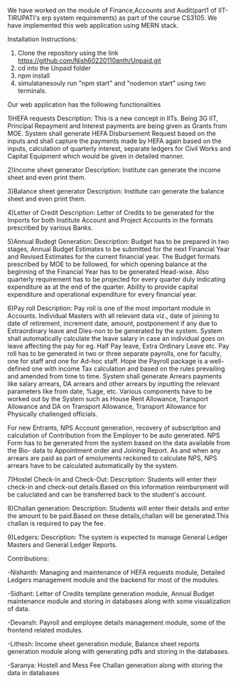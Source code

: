 We have worked on the module of Finance,Accounts and Audit(part1 of IIT-TIRUPATI's erp system requirements) as part of the course CS3105.
We have implemented this web application using MERN stack.

Installation Instructions:
1) Clone the repository using the link https://github.com/Nish60220110anth/Unpaid.git
2) cd into the Unpaid folder
3) npm install
4) simulatanesouly run "npm start" and "nodemon start" using two terminals. 



Our web application has the following functionalities

1)HEFA requests
Description:
This is a new concept in IITs. Being 3G IIT, Principal Repayment and Interest
payments are being given as Grants from MOE. System shall generate HEFA
Disbursement Request based on the inputs and shall capture the payments
made by HEFA again based on the inputs, calculation of quarterly interest,
separate ledgers for Civil Works and Capital Equipment which would be given
in detailed manner.

2)Income sheet generator
Description:
Institute can generate the income sheet and even print them.

3)Balance sheet generator
Description:
Institute can generate the balance sheet and even print them.

4)Letter of Credit
Description:
Letter of Credits to be generated for the Imports for both Institute Account and
Project Accounts in the formats prescribed by various Banks.

5)Annual Budegt Generation:
Description:
Budget has to be prepared in two stages, Annual Budget Estimates to be
submitted for the next Financial Year and Revised Estimates for the current
financial year. The Budget formats prescribed by MOE to be followed, for
which opening balance at the beginning of the Financial Year has to be
generated Head-wise. Also quarterly requirement has to be projected for every
quarter duly indicating expenditure as at the end of the quarter. Ability to
provide capital expenditure and operational expenditure for every financial
year.

6)Pay roll
Description:
Pay roll is one of the most important module in Accounts. Individual Masters
with all relevant data viz., date of joining to date of retirement, increment date,
amount, postponement if any due to Extraordinary leave and Dies-non to be
generated by the system. System shall automatically calculate the leave salary
in case an individual goes on leave affecting the pay for eg. Half Pay leave,
Extra Ordinary Leave etc. Pay roll has to be generated in two or three separate
payrolls, one for faculty, one for staff and one for Ad-hoc staff. Hope the Payroll
package is a well-defined one with income Tax calculation and based on the
rules prevailing and amended from time to time. System shall generate Arrears
payments like salary arrears, DA arrears and other arrears by inputting the
relevant parameters like from date, %age, etc. Various components have to be
worked out by the System such as House Rent Allowance, Transport Allowance
and DA on Transport Allowance, Transport Allowance for Physically challenged
officials.

For new Entrants, NPS Account generation, recovery of subscription and
calculation of Contribution from the Employer to be auto generated. NPS Form
has to be generated from the system based on the data available from the Bio-
data to Appointment order and Joining Report. As and when any arrears are
paid as part of emoluments reckoned to calculate NPS, NPS arrears have to be
calculated automatically by the system.

7)Hostel Check-In and Check-Out:
Description:
Students will enter their check-in and check-out details.Based on this
information reimbursment will be caluclated and can be transferred back
to the student's account.

8)Challan generation:
Description:
Students will enter their details and enter the amount to be paid.Based on
these details,challan will be generated.This challan is required to pay the fee.

9)Ledgers:
Description:
The system is expected to manage General Ledger Masters and General
Ledger Reports.

Contributions:

-Nishanth: Managing and maintenance of HEFA requests module, Detailed Ledgers management module and the backend for most of the modules.

-Sidhant: Letter of Credits template generation module, Annual Budget maintenance module and storing in databases along with some visualization of data.

-Devansh: Payroll and employee details management module, some of the frontend related modules.

-Lithesh: Income sheet generation module, Balance sheet reports generation module along with generating pdfs and storing in the databases.

-Saranya: Hostell and Mess Fee Challan generation along with storing the data in databases

